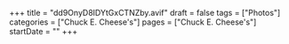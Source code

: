 +++
title = "dd9OnyD8IDYtGxCTNZby.avif"
draft = false
tags = ["Photos"]
categories = ["Chuck E. Cheese's"]
pages = ["Chuck E. Cheese's"]
startDate = ""
+++
